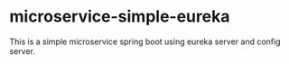 # microservice-simple-eureka
This is a simple microservice spring boot using eureka server and config server.
